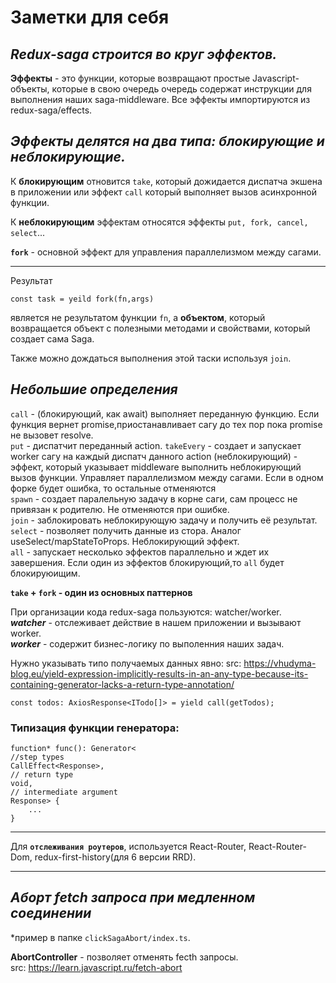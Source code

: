 # **Заметки для себя**

## ***Redux-saga строится во круг эффектов.***

**Эффекты** - это функции, которые возвращают простые Javascript-объекты,
которые в свою очередь очередь содержат инструкции для выполнения наших
saga-middleware.
Все эффекты импортируются из redux-saga/effects.

## ***Эффекты делятся на два типа: блокирующие и неблокирующие.***

К **блокирующим** отновится ```take```, который дожидается диспатча экшена в приложении
или эффект ```call``` который выполняет вызов асинхронной функции.

К **неблокирующим** эффектам относятся эффекты ```put, fork, cancel, select```...

**```fork```** - основной эффект для управления параллелизмом между сагами.

___

Результат 
```
const task = yeild fork(fn,args)
``` 
является не результатом функции ```fn```, а **объектом**, который возвращается объект с полезными методами и свойствами, который создает сама Saga.

Также можно дождаться выполнения этой таски используя ```join```.

## ***Небольшие определения***

```call``` - (блокирующий, как await) выполняет переданную функцию. Если функция вернет promise,приостанавливает сагу до тех пор пока promise не вызовет resolve.  
```put``` - диспатчит переданный action.
```takeEvery``` - создает и запускает worker сагу на каждый диспатч данного action
 (неблокирующий) - эффект, который указывает middleware выполнить неблокирующий вызов функции. Управляет параллелизмом между сагами. Если в одном форке будет ошибка, то остальные отменяются  
```spawn``` - создает паралельную задачу в корне саги, сам процесс не привязан к родителю. Не отменяются при ошибке.  
```join``` - заблокировать неблокирующую задачу и получить её результат.  
```select``` - позволяет получить данные из стора. Аналог useSelect/mapStateToProps. Неблокирующий эффект.  
```all``` - запускает несколько эффектов параллельно и ждет их завершения. Если один из эффектов блокирующий,то ```all``` будет блокируюищим.  

**```take``` + ```fork``` - один из основных паттернов**  


При организации кода redux-saga пользуются: watcher/worker.  
***watcher*** - отслеживает действие  в нашем приложении и вызывают worker.  
***worker*** - содержит бизнес-логику по выполенния наших задач.

Нужно указывать типо получаемых данных явно:
src: https://vhudyma-blog.eu/yield-expression-implicitly-results-in-an-any-type-because-its-containing-generator-lacks-a-return-type-annotation/  
 ```
 const todos: AxiosResponse<ITodo[]> = yield call(getTodos);
 ```

### **Типизация функции генератора**:
```
function* func(): Generator<
//step types
CallEffect<Response>,
// return type
void,
// intermediate argument
Response> {
	...
}
```
----

Для **```отслеживания роутеров```**, используется React-Router, React-Router-Dom, redux-first-history(для 6 версии RRD).
___


## ***Аборт fetch запроса при медленном соединении***

*пример в папке ```clickSagaAbort/index.ts```.

**AbortController** - позволяет отменять fecth запросы.  
src: https://learn.javascript.ru/fetch-abort


